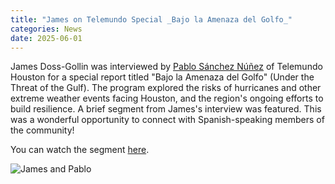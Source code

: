```yaml
---
title: "James on Telemundo Special _Bajo la Amenaza del Golfo_"
categories: News
date: 2025-06-01
---
```


James Doss-Gollin was interviewed by [Pablo Sánchez Núñez](https://www.linkedin.com/in/pablosancheztv/) of Telemundo Houston for a special report titled "Bajo la Amenaza del Golfo" (Under the Threat of the Gulf).
The program explored the risks of hurricanes and other extreme weather events facing Houston, and the region's ongoing efforts to build resilience.
A brief segment from James's interview was featured.
This was a wonderful opportunity to connect with Spanish-speaking members of the community!

You can watch the segment [here](https://www.telemundohouston.com/noticias/bajo-la-amenaza-del-golfo-parte-1-2/2494095/).

![James and Pablo](/_assets/img/news/2025-06-01-telemundo.png)
